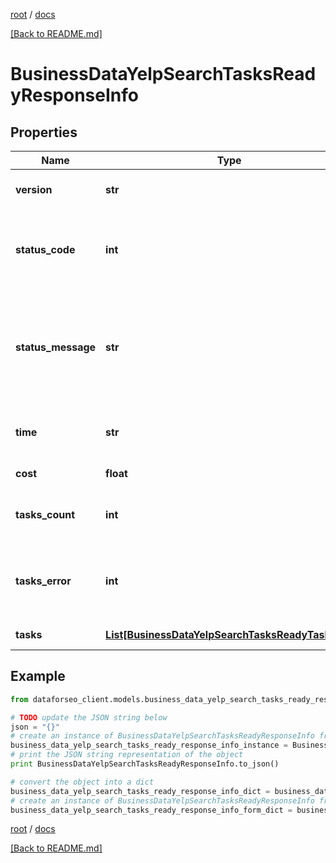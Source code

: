 [root](./../ "root") / [docs](./ "docs")

[[Back to README.md]](./../README.md "[Back to README.md]")

# BusinessDataYelpSearchTasksReadyResponseInfo

## Properties

Name | Type | Description | Notes
------------ | ------------- | ------------- | -------------
**version** | **str** | the current version of the API | [optional]
**status_code** | **int** | general status code you can find the full list of the response codes here | [optional]
**status_message** | **str** | general informational message you can find the full list of general informational messages here | [optional]
**time** | **str** | total execution time, seconds | [optional]
**cost** | **float** | total tasks cost, USD | [optional]
**tasks_count** | **int** | the number of tasks in the tasks array | [optional]
**tasks_error** | **int** | the number of tasks in the tasks array returned with an error | [optional]
**tasks** | [**List[BusinessDataYelpSearchTasksReadyTaskInfo]**](BusinessDataYelpSearchTasksReadyTaskInfo.md) | array of tasks | [optional]

## Example

```python
from dataforseo_client.models.business_data_yelp_search_tasks_ready_response_info import BusinessDataYelpSearchTasksReadyResponseInfo

# TODO update the JSON string below
json = "{}"
# create an instance of BusinessDataYelpSearchTasksReadyResponseInfo from a JSON string
business_data_yelp_search_tasks_ready_response_info_instance = BusinessDataYelpSearchTasksReadyResponseInfo.from_json(json)
# print the JSON string representation of the object
print BusinessDataYelpSearchTasksReadyResponseInfo.to_json()

# convert the object into a dict
business_data_yelp_search_tasks_ready_response_info_dict = business_data_yelp_search_tasks_ready_response_info_instance.to_dict()
# create an instance of BusinessDataYelpSearchTasksReadyResponseInfo from a dict
business_data_yelp_search_tasks_ready_response_info_form_dict = business_data_yelp_search_tasks_ready_response_info.from_dict(business_data_yelp_search_tasks_ready_response_info_dict)
```

  

[root](./../ "root") / [docs](./ "docs")

[[Back to README.md]](./../README.md "[Back to README.md]")
